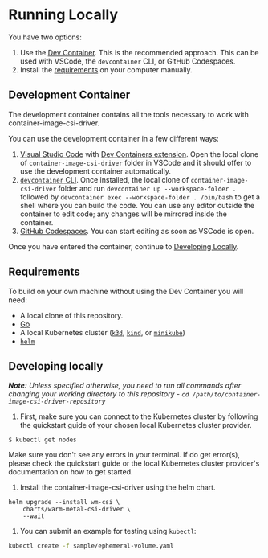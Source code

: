 # Running Locally

You have two options:

1. Use the [Dev Container](#development-container). This is the recommended approach. This can be used with VSCode, the `devcontainer` CLI, or GitHub Codespaces.
1. Install the [requirements](#requirements) on your computer manually.

## Development Container

The development container contains all the tools necessary to work with container-image-csi-driver.

You can use the development container in a few different ways:

1. [Visual Studio Code](https://code.visualstudio.com/) with [Dev Containers extension](https://marketplace.visualstudio.com/items?itemName=ms-vscode-remote.remote-containers). Open the local clone of `container-image-csi-driver` folder in VSCode and it should offer to use the development container automatically.
1. [`devcontainer` CLI](https://github.com/devcontainers/cli). Once installed, the local clone of `container-image-csi-driver` folder and run `devcontainer up --workspace-folder .` followed by `devcontainer exec --workspace-folder . /bin/bash` to get a shell where you can build the code. You can use any editor outside the container to edit code; any changes will be mirrored inside the container.
1. [GitHub Codespaces](https://github.com/codespaces). You can start editing as soon as VSCode is open.

Once you have entered the container, continue to [Developing Locally](#developing-locally).

## Requirements

To build on your own machine without using the Dev Container you will need:

* A local clone of this repository.
* [Go](https://golang.org/dl/)
* A local Kubernetes cluster ([`k3d`](https://k3d.io/#quick-start), [`kind`](https://kind.sigs.k8s.io/docs/user/quick-start/#installation), or [`minikube`](https://minikube.sigs.k8s.io/docs/start/))
* [`helm`](https://helm.sh/docs/intro/install/)

## Developing locally

_**Note:** Unless specified otherwise, you need to run all commands after changing your working directory to this repository - `cd /path/to/container-image-csi-driver-repository`_

1. First, make sure you can connect to the Kubernetes cluster by following the quickstart guide of your chosen local Kubernetes cluster provider.
  ```
  $ kubectl get nodes
  ```
  Make sure you don't see any errors in your terminal. If do get error(s), please check the quickstart guide or the local Kubernetes cluster provider's documentation on how to get started.

1. Install the container-image-csi-driver using the helm chart.
  ```
  helm upgrade --install wm-csi \
      charts/warm-metal-csi-driver \
      --wait
  ```

1. You can submit an example for testing using `kubectl`:
  ```bash
  kubectl create -f sample/ephemeral-volume.yaml
  ```
